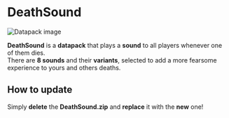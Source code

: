 # DeathSound

![Datapack image](https://i.imgur.com/cYTfBMw.png)

**DeathSound** is a **datapack** that plays a **sound** to all players whenever one of them dies.<br>
There are **8 sounds** and their **variants**, selected to add a more fearsome experience to yours and others deaths.

## How to update

Simply **delete** the **DeathSound.zip** and **replace** it with the **new** one!
